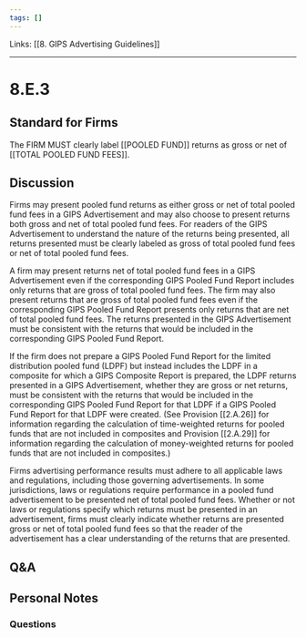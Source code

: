 ```yaml
---
tags: []
---
```

Links: [[8. GIPS Advertising Guidelines]]
___
# 8.E.3
## Standard for Firms
The FIRM MUST clearly label [[POOLED FUND]] returns as gross or net of [[TOTAL POOLED FUND FEES]].
## Discussion
Firms may present pooled fund returns as either gross or net of total pooled fund fees in a GIPS Advertisement and may also choose to present returns both gross and net of total pooled fund fees. For readers of the GIPS Advertisement to understand the nature of the returns being presented, all returns presented must be clearly labeled as gross of total pooled fund fees or net of total pooled fund fees.

A firm may present returns net of total pooled fund fees in a GIPS Advertisement even if the corresponding GIPS Pooled Fund Report includes only returns that are gross of total pooled fund fees. The firm may also present returns that are gross of total pooled fund fees even if the corresponding GIPS Pooled Fund Report presents only returns that are net of total pooled fund fees. The returns presented in the GIPS Advertisement must be consistent with the returns that would be included in the corresponding GIPS Pooled Fund Report.

If the firm does not prepare a GIPS Pooled Fund Report for the limited distribution pooled fund (LDPF) but instead includes the LDPF in a composite for which a GIPS Composite Report is prepared, the LDPF returns presented in a GIPS Advertisement, whether they are gross or net returns, must be consistent with the returns that would be included in the corresponding GIPS Pooled Fund Report for that LDPF if a GIPS Pooled Fund Report for that LDPF were created. (See Provision [[2.A.26]] for information regarding the calculation of time-weighted returns for pooled funds that are not included in composites and Provision [[2.A.29]] for information regarding the calculation of money-weighted returns for pooled funds that are not included in composites.)

Firms advertising performance results must adhere to all applicable laws and regulations, including those governing advertisements. In some jurisdictions, laws or regulations require performance in a pooled fund advertisement to be presented net of total pooled fund fees. Whether or not laws or regulations specify which returns must be presented in an advertisement, firms must clearly indicate whether returns are presented gross or net of total pooled fund fees so that the reader of the advertisement has a clear understanding of the returns that are presented.
## Q&A

## Personal Notes

### Questions